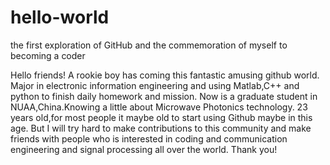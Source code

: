 # hello-world
the first exploration of GitHub and the commemoration of myself to becoming a coder

Hello friends!
A rookie boy has coming this fantastic amusing github world.
Major in electronic information engineering and using Matlab,C++ and python to finish daily homework and mission.
Now is a graduate student in NUAA,China.Knowing a little about Microwave Photonics technology.
23 years old,for most people it maybe old to start using Github maybe in this age.
But I will try hard to make contributions to this community and make friends with people who is interested in coding and communication engineering and signal processing all over the world.
Thank you!
